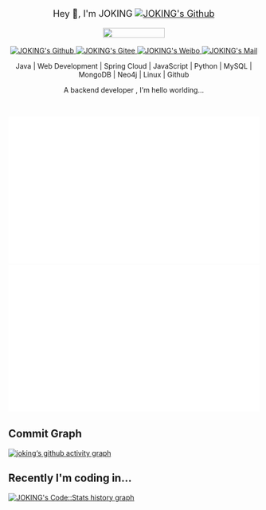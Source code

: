 <!-- <div align="center"> -->
<p align="center" style="font-size: large;">
  Hey 👋, I'm JOKING  <a  target="_blank" href="https://jokinglove.com/"> <img alt="JOKING's Github" width="18px" src="https://cdn.jsdelivr.net/gh/jokinglove/cdn-assets@master/icons/blog.svg" /> </a>
</p>
<p align="center">
 <img alt="" width="124px" height="20px" src="https://komarev.com/ghpvc/?username=jokinglove&color=blueviolet" />
</p>
<p align="center">
  <a target="_blank" href="https://github.com/jokinglove">
      <img alt="JOKING's Github" width="30px" src="https://cdn.jsdelivr.net/gh/jokinglove/cdn-assets@master/icons/github4.svg" />
  </a>

  <a target="_blank" href="https://gitee.com/jokinglove">
      <img  alt="JOKING's Gitee" width="30px" src="https://cdn.jsdelivr.net/gh/jokinglove/cdn-assets@master/icons/gitee-circle-light.svg" />
  </a>

  <a target="_blank" href="https://weibo.com/3287764562/profile?topnav=1&wvr=6&is_all=1">
      <img alt="JOKING's Weibo" width="30px" src="https://cdn.jsdelivr.net/gh/jokinglove/cdn-assets@master/icons/weibo.svg" />
  </a>

  <a target="_blank" href="https://mail.qq.com/cgi-bin/qm_share?t=qm_mailme&email=sdve2tjf1t3ex9Tx197J3NDY3Z-S3tw">
      <img  alt="JOKING's Mail" width="30px" src="https://cdn.jsdelivr.net/gh/jokinglove/cdn-assets@master/icons/mail.svg" />
  </a>

</p>

<p align="center">
Java | Web Development | Spring Cloud | JavaScript | Python | MySQL | MongoDB | Neo4j | Linux | Github 
</p>

<p align="center">
A backend developer , I'm hello worlding...
</p>

<!-- &theme=shades-of-purple   &theme=cobalt-->
<a href="https://jokinglove.com">
<br/>
  
![](https://github.com/jokinglove/github-stats/blob/master/generated/overview.svg)
![](https://github.com/jokinglove/github-stats/blob/master/generated/languages.svg)
</a>

<!-- commit graph -->
## Commit Graph
[![joking‘s github activity graph](https://activity-graph.herokuapp.com/graph?username=jokinglove&theme=dracula)](https://github.com/jokinglove)

## Recently I'm coding in...
<a href="https://codestats.net/users/jokinglove">
<img src='https://codestats-readme.wegfan.cn/history-graph/jokinglove?width=850&heoight=300&timezone=08:00&history_days=20&max_languages=12&language_colors=["3e4053","f15854","5da5da","faa43a","60bd68","f17cb0","b2912f","00897b","b276b2","ffc0cb","cddc39","7e57c2","bdbdbd"]' alt="JOKING's Code::Stats history graph" />
</a>

<!-- </div> -->

